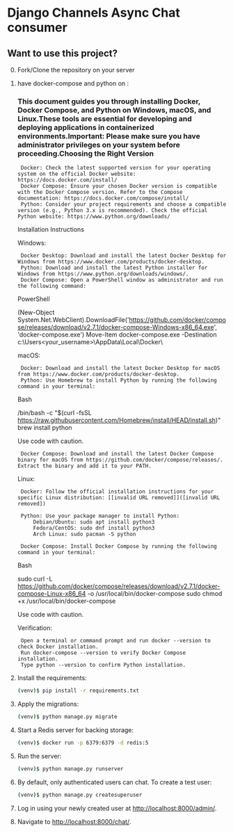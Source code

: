 # Django Channels Async Chat consumer


## Want to use this project?

0. Fork/Clone the repository on your server 

1. have docker-compose and python on :

   ### This document guides you through installing Docker, Docker Compose, and Python on Windows, macOS, and Linux.These tools are essential for developing and deploying applications in containerized environments.Important: Please make sure you have administrator privileges on your system before proceeding.Choosing the Right Version
    
        Docker: Check the latest supported version for your operating system on the official Docker website: https://docs.docker.com/install/
        Docker Compose: Ensure your chosen Docker version is compatible with the Docker Compose version. Refer to the Compose documentation: https://docs.docker.com/compose/install/
        Python: Consider your project requirements and choose a compatible version (e.g., Python 3.x is recommended). Check the official Python website: https://www.python.org/downloads/
    
    Installation Instructions
    
    Windows:
    
        Docker Desktop: Download and install the latest Docker Desktop for Windows from https://www.docker.com/products/docker-desktop.
        Python: Download and install the latest Python installer for Windows from https://www.python.org/downloads/windows/.
        Docker Compose: Open a PowerShell window as administrator and run the following command:
    
    PowerShell
    
    (New-Object System.Net.WebClient).DownloadFile('https://github.com/docker/compose/releases/download/v2.7.1/docker-compose-Windows-x86_64.exe', 'docker-compose.exe')
    Move-Item docker-compose.exe -Destination c:\Users\<your_username>\AppData\Local\Docker\
    

    
    macOS:
    
        Docker: Download and install the latest Docker Desktop for macOS from https://www.docker.com/products/docker-desktop.
        Python: Use Homebrew to install Python by running the following command in your terminal:
    
    Bash
    
    /bin/bash -c "$(curl -fsSL https://raw.githubusercontent.com/Homebrew/install/HEAD/install.sh)"
    brew install python
    
    Use code with caution.
    
        Docker Compose: Download and install the latest Docker Compose binary for macOS from https://github.com/docker/compose/releases/. Extract the binary and add it to your PATH.
    
    Linux:
    
        Docker: Follow the official installation instructions for your specific Linux distribution: [[invalid URL removed]]([invalid URL removed])
    
        Python: Use your package manager to install Python:
            Debian/Ubuntu: sudo apt install python3
            Fedora/CentOS: sudo dnf install python3
            Arch Linux: sudo pacman -S python
    
        Docker Compose: Install Docker Compose by running the following command in your terminal:
    
    Bash
    
    sudo curl -L https://github.com/docker/compose/releases/download/v2.7.1/docker-compose-Linux-x86_64 -o /usr/local/bin/docker-compose
    sudo chmod +x /usr/local/bin/docker-compose
    
    Use code with caution.
    
    Verification:
    
        Open a terminal or command prompt and run docker --version to check Docker installation.
        Run docker-compose --version to verify Docker Compose installation.
        Type python --version to confirm Python installation.

1. Install the requirements:

    ```sh
    (venv)$ pip install -r requirements.txt
    ```

1. Apply the migrations:

    ```sh
    (venv)$ python manage.py migrate
    ```

1. Start a Redis server for backing storage:

    ```sh
    (venv)$ docker run -p 6379:6379 -d redis:5
    ```

1. Run the server:

    ```sh
    (venv)$ python manage.py runserver
    ```

1. By default, only authenticated users can chat. To create a test user:

    ```sh
    (venv)$ python manage.py createsuperuser
    ```

1. Log in using your newly created user at [http://localhost:8000/admin/](http://localhost:8000/admin/).

1. Navigate to [http://localhost:8000/chat/](http://localhost:8000/chat/).
